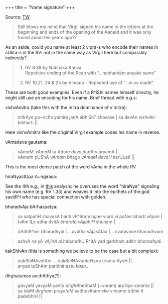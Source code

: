 +++
title = "Name signature"
+++

Source: [TW](https://threadreaderapp.com/thread/1755844688102203422.html)

> Still blows my mind that Virgil signed his name in the letters at the beginning and ends of the opening of the Aeneid and it was only found about ten years ago??

As an aside, could you name at least  2 vipra-s who encode their names in sUkta-s in the RV: not in the same way as Virgil here but comparably indirectly?

> 1. RV 8.39 by Nabhāka Kaṇva  
> Repetitive ending of the Ṛcaḥ with  “…nabhantām anyake same”
>
> 2. RV 10.21, 24 & 25 by Vimada - Repeated use of “…vi vo made”


These are both good examples. Even if a R^iShi names himself directly, he might still use an encoding for his name. Brief thread with e.g.s:

vishvAmitra (take this with the mitra dominance of v'mitra):

> *mitrAya* pa~ncha yemire janA abhiShTishavase | sa devAn *vishvAn* bibharti ||

Here vishvAmitra like the original Virgil example codes his name in reverse.

vAmadeva gautama: 

> *vAmaM-vAmaM* ta Adure *devo* dadAtv aryamA |  
*vAmam* pUShA *vAmam* bhago *vAmaM devaH* karULatI ||

This is the most dense patch of the word vAma in the whole RV.

hiraNyastUpa A~ngirasa:  

See the 4th e.g., in [this](https://manasataramgini.wordpress.com/2008/07/16/shabdamegha/) analysis: he overuses the word "hiraNya" signaling his own name (e.g. RV 1.35) and weaves it into the epithets of the god savitR^i who has special connection with golden.


bharadvAja bArhaspatya:  

> sa satpatiH shavasA hanti vR^itram agne vipro vi paNer *bharti vAjam* |  
tvAm ILe adha dvitA *bharato vAjibhiH* shunam |

> dAdhR^ivir bharadhyai | ...avatha vAjasAtau | ...svatavase bharadhvam

> ashvA na yA *vAjinA* pUtabandhU R^itA yad garbham aditir *bharadhyai*

kakShIvAn (this is something we believe to be the case but a bit complex):

> da*kShi*NA*vat*Am ... da*kShi*NA*vant*aH pra tiranta AyuH ||...  
anyas teShAm paridhir astu *kash*... 


dIrghatamas auchAthya(?):

> gavyaM yavyaM yanto *dIrghA*heShaM (~varam) aruNyo varanta ||  
ya idaM *dIrgha*m praya*taM* sadh*as*tham eko vimame tribhir it padebhiH ||

